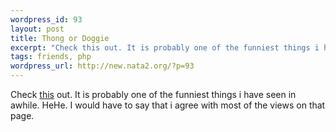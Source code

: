 ```yaml
--- 
wordpress_id: 93
layout: post
title: Thong or Doggie
excerpt: "Check this out. It is probably one of the funniest things i have seen in awhile. HeHe. I would have to say that i agree with most of the views on that page. "
tags: friends, php
wordpress_url: http://new.nata2.org/?p=93
---
```

Check <a href="http://www.villagevoice.com/issues/0133/savage.php">this</a> out. It is probably one of the funniest things i have seen in awhile. HeHe. I would have to say that i agree with most of the views on that page. 
